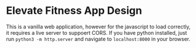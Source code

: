 # Elevate Fitness App Design

This is a vanilla web application, however for the javascript to load correctly, it requires a live server to suppoert CORS. If you have python installed, just run `python3 -m http.server` and navigate to `localhost:8000` in your browser.